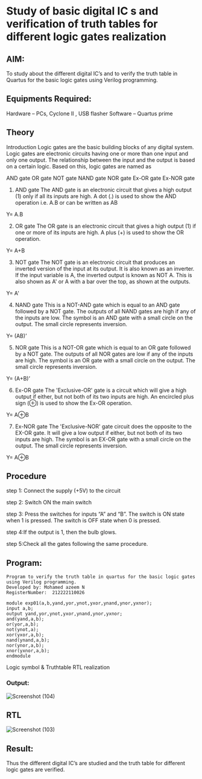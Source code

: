 # Study of basic digital IC s and verification of truth tables for different logic gates realization 
## AIM:
To study about the different digital IC’s and to verify the truth table in Quartus for the basic logic gates using Verilog programming.

## Equipments Required:
Hardware – PCs, Cyclone II , USB flasher
Software – Quartus prime
## Theory
Introduction
Logic gates are the basic building blocks of any digital system. Logic gates are electronic circuits having one or more than one input and only one output. The relationship between the input and the output is based on a certain logic. Based on this, logic gates are named as

AND gate
OR gate
NOT gate
NAND gate
NOR gate
Ex-OR gate
Ex-NOR gate
1) AND gate
The AND gate is an electronic circuit that gives a high output (1) only if all its inputs are high. A dot (.) is used to show the AND operation i.e. A.B or can be written as AB

Y= A.B

2) OR gate
The OR gate is an electronic circuit that gives a high output (1) if one or more of its inputs are high. A plus (+) is used to show the OR operation.

Y= A+B

3) NOT gate
The NOT gate is an electronic circuit that produces an inverted version of the input at its output. It is also known as an inverter. If the input variable is A, the inverted output is known as NOT A. This is also shown as A' or A with a bar over the top, as shown at the outputs.

Y= A'

4) NAND gate
This is a NOT-AND gate which is equal to an AND gate followed by a NOT gate. The outputs of all NAND gates are high if any of the inputs are low. The symbol is an AND gate with a small circle on the output. The small circle represents inversion.

Y= (AB)’

5) NOR gate
This is a NOT-OR gate which is equal to an OR gate followed by a NOT gate. The outputs of all NOR gates are low if any of the inputs are high. The symbol is an OR gate with a small circle on the output. The small circle represents inversion.

Y= (A+B)’

6) Ex-OR gate
The 'Exclusive-OR' gate is a circuit which will give a high output if either, but not both of its two inputs are high. An encircled plus sign (⊕) is used to show the Ex-OR operation.

Y= A⊕B

7) Ex-NOR gate
The 'Exclusive-NOR' gate circuit does the opposite to the EX-OR gate. It will give a low output if either, but not both of its two inputs are high. The symbol is an EX-OR gate with a small circle on the output. The small circle represents inversion.

Y= A⊕B

## Procedure

step 1: Connect the supply (+5V) to the circuit

step 2: Switch ON the main switch

step 3: Press the switches for inputs “A” and “B”. The switch is ON state when 1 is pressed. The switch is OFF state when 0 is pressed.

step 4:If the output is 1, then the bulb glows.

step 5:Check all the gates following the same procedure.


## Program:
```
Program to verify the truth table in quartus for the basic logic gates using Verilog programming.
Developed by: Mohamed azeem N
RegisterNumber:  212222110026

module exp01(a,b,yand,yor,ynot,yxor,ynand,ynor,yxnor);
input a,b;
output yand,yor,ynot,yxor,ynand,ynor,yxnor;
and(yand,a,b);
or(yor,a,b);
not(ynot,a);
xor(yxor,a,b);
nand(ynand,a,b);
nor(ynor,a,b);
xnor(yxnor,a,b);
endmodule

```

Logic symbol & Truthtable
RTL realization
### Output:

![Screenshot (104)](https://github.com/mohamedazeem33/Study-of-basic-digital-IC-s-and-verification-of-truth-tables-for-different-logic-gates-realization-/assets/121040764/fe38dfc5-dc00-4907-a454-f4422c717b0d)


## RTL

![Screenshot (103)](https://github.com/mohamedazeem33/Study-of-basic-digital-IC-s-and-verification-of-truth-tables-for-different-logic-gates-realization-/assets/121040764/7a6c6cd2-c6f4-453f-9c07-47c705d4bfdd)



## Result:

Thus the different digital IC’s are studied and the truth table for different logic gates are verified.
